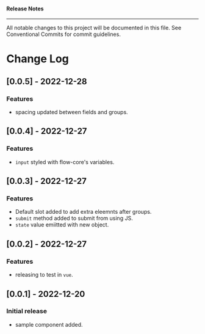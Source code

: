 <h4 class="margin-btm-8">Release Notes</h4>
<hr class="margin-btm-32" />
<p class="margin-btm-24">All notable changes to this project will be documented in this file. See <a>Conventional Commits</a> for commit guidelines. </p>

# Change Log

## [0.0.5] - 2022-12-28

### Features

- spacing updated between fields and groups.
## [0.0.4] - 2022-12-27

### Features

- `input` styled with flow-core's variables.
## [0.0.3] - 2022-12-27

### Features

- Default slot added to add extra eleemnts after groups.
- `submit` method added to submit from using JS.
- `state` value emiitted with new object.
## [0.0.2] - 2022-12-27

### Features

- releasing to test in `vue`. 

## [0.0.1] - 2022-12-20

### Initial release

- sample component added.



